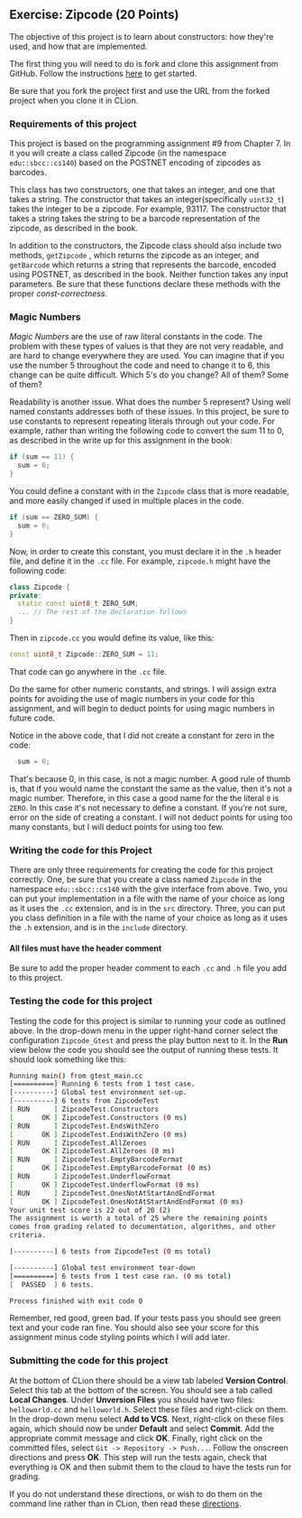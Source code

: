 ## Exercise: Zipcode (20 Points)

The objective of this project is to learn about constructors:
how they're used, and how that are implemented.

The first thing you will need to do is fork and clone this assignment
from GitHub. Follow the instructions
[here](https://github.com/sbcc-cs140-fall2018/HowToStartEveryProject)
to get started.

Be sure that you fork the project first and use the URL from
the forked project when you clone it in CLion.

### Requirements of this project

This project is based on the programming assignment #9 from Chapter 7. In 
it you will create a class called Zipcode (in the namespace `edu::sbcc::cs140`)
based on the POSTNET encoding of zipcodes as barcodes.

This class has two constructors, one that takes an integer, and one that takes a string.
The constructor that takes an integer(specifically `uint32_t`) takes the integer to
be a zipcode. For example, 93117. The constructor that takes a string takes the string
to be a barcode representation of the zipcode, as described in the book.

In addition to the constructors, the Zipcode class should also include two methods, `getZipcode`
, which returns the zipcode as an integer, and `getBarcode` which returns a string that represents
the barcode, encoded using POSTNET, as described in the book. Neither function takes any input
parameters. Be sure that these functions declare these methods with the proper *const-correctness*.

### Magic Numbers

*Magic Numbers* are the use of raw literal constants in the code. The problem with these types of
values is that they are not very readable, and are hard to change everywhere they are used. You
can imagine that if you use the number 5 throughout the code and need to change it to 6, this change
can be quite difficult. Which 5's do you change? All of them? Some of them? 

Readability is another issue. What does the number 5 represent? Using well named constants addresses
both of these issues. In this project, be sure to use constants to represent repeating literals 
through out your code. For example, rather than writing the following code to convert the sum 11 to 0,
as described in the write up for this assignment in the book:

```cpp
if (sum == 11) {
  sum = 0;
}
```

You could define a constant with in the `Zipcode` class that is more readable, and more easily changed
if used in multiple places in the code.

```cpp
if (sum == ZERO_SUM) {
  sum = 0;
}
```

Now, in order to create this constant, you must declare it in the `.h` header file, and define it
in the `.cc` file. For example, `zipcode.h` might have the following code:

```cpp
class Zipcode {
private:
  static const uint8_t ZERO_SUM;
  ... // The rest of the declaration follows
}
```

Then in `zipcode.cc` you would define its value, like this:

```cpp
const uint8_t Zipcode::ZERO_SUM = 11;
```

That code can go anywhere in the `.cc` file. 

Do the same for other numeric constants, and strings. I will assign extra points for avoiding the
use of magic numbers in your code for this assignment, and will begin to deduct points for using
magic numbers in future code. 

Notice in the above code, that I did not create a constant for zero in the code: 

```cpp
  sum = 0;
```

That's because 0, in this case, is not a magic number. A good rule of thumb is, that if you would
name the constant the same as the value, then it's not a magic number. Therefore, in this case a good
name for the the literal `0` is `ZERO`. In this case it's not necessary to define a constant. If 
you're not sure, error on the side of creating a constant. I will not deduct points for using too
many constants, but I will deduct points for using too few.

### Writing the code for this Project

There are only three requirements for creating the code for this project correctly. One,
be sure that you create a class named `Zipcode` in the namespace `edu::sbcc::cs140` with
the give interface from above. Two, you can put your implementation in a file with the 
name of your choice as long as it uses the `.cc` extension, and is in the `src` directory.
Three, you can put you class definition in a file with the name of your choice as long as 
it uses the `.h` extension, and is in the `include` directory.

#### All files must have the header comment

Be sure to add the proper header comment to each `.cc` and `.h` file you add to this project.

### Testing the code for this project

Testing the code for this project is similar to running your code
as outlined above. In the drop-down menu in the upper right-hand
corner select the configuration `Zipcode_Gtest` and press the
play button next to it. In the **Run** view below the code you should
see the output of running these tests. It should look something
like this:

```bash
Running main() from gtest_main.cc
[==========] Running 6 tests from 1 test case.
[----------] Global test environment set-up.
[----------] 6 tests from ZipcodeTest
[ RUN      ] ZipcodeTest.Constructors
[       OK ] ZipcodeTest.Constructors (0 ms)
[ RUN      ] ZipcodeTest.EndsWithZero
[       OK ] ZipcodeTest.EndsWithZero (0 ms)
[ RUN      ] ZipcodeTest.AllZeroes
[       OK ] ZipcodeTest.AllZeroes (0 ms)
[ RUN      ] ZipcodeTest.EmptyBarcodeFormat
[       OK ] ZipcodeTest.EmptyBarcodeFormat (0 ms)
[ RUN      ] ZipcodeTest.UnderflowFormat
[       OK ] ZipcodeTest.UnderflowFormat (0 ms)
[ RUN      ] ZipcodeTest.OnesNotAtStartAndEndFormat
[       OK ] ZipcodeTest.OnesNotAtStartAndEndFormat (0 ms)
Your unit test score is 22 out of 20 (2)
The assignment is worth a total of 25 where the remaining points
comes from grading related to documentation, algorithms, and other
criteria.

[----------] 6 tests from ZipcodeTest (0 ms total)

[----------] Global test environment tear-down
[==========] 6 tests from 1 test case ran. (0 ms total)
[  PASSED  ] 6 tests.

Process finished with exit code 0
```

Remember, red good, green bad. If your tests pass you should see green
text and your code ran fine. You should also see your score for this
assignment minus code styling points which I will add later.

### Submitting the code for this project

At the bottom of CLion there should be a view tab labeled **Version Control**.
Select this tab at the bottom of the screen. You should see a tab called **Local Changes**.
Under **Unversion Files** you should have two files: `helloworld.cc` and `helloworld.h`.
Select these files and right-click on them. In the drop-down menu
select **Add to VCS**. Next, right-click on these files again, which should
now be under **Default** and select **Commit**. Add the appropriate
commit message and click **OK**. Finally, right click on the committed files,
select `Git -> Repository -> Push...`. Follow the onscreen directions
and press **OK**. This step will run the tests again, check that everything is OK
and then submit them to the cloud to have the tests run for grading.

If you do not understand these directions, or wish to do them on the command
line rather than in CLion, then read these [directions](https://github.com/sbcc-cs140-fall2018/HowToSubmitEveryProject).